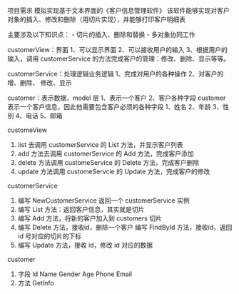 项目需求
    模拟实现基于文本界面的《客户信息管理软件》
    该软件能够实现对客户对象的插入、修改和删除（用切片实现），并能够打印客户明细表

主要涉及以下知识点：
    - 切片的插入、删除和替换
    - 多对象协同工作


customerView：界面
    1、可以显示界面
    2、可以接收用户的输入
    3、根据用户的输入，调用 customerService 的方法完成客户的管理：修改、删除、显示等等。

customerService：处理逻辑业务逻辑
    1、完成对用户的各种操作
    2、对客户的增、删除、 修改、显示

customer：表示数据，model 层
    1、表示一个客户
    2、客户各种字段
    customer 表示一个客户信息，因此他需要包含客户必须的各种字段
        1、姓名
        2、年龄
        3、性别
        4、电话
        5、邮箱

customeView
1. list 去调用 customerService 的 List 方法，并显示客户列表
2. add 方法去调用 customerService 的 Add 方法，完成客户添加
3. delete 方法调用 customeService 的 Delete 方法，完成客户删除
4. update 方法调用 customeServcie 的 Update 方法，完成客户的修改

customerService
1. 编写 NewCustomerService 返回一个 customerService 实例
2. 编写 List 方法：返回客户信息，其实就是切片
3. 编写 Add 方法，将新的客户加入到 customers 切片
4. 编写 Delete 方法，接收id，删除一个客户
   编写 FindById 方法，接收id，返回 id 号对应的切片的下标
5. 编写 Update 方法，接收 id，修改 id 对应的数据

customer
1. 字段
    Id
    Name
    Gender
    Age
    Phone
    Email
2. 方法
    GetInfo

    
